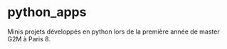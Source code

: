 # python_apps
Minis projets développés en python lors de la première année de master G2M à Paris 8.
